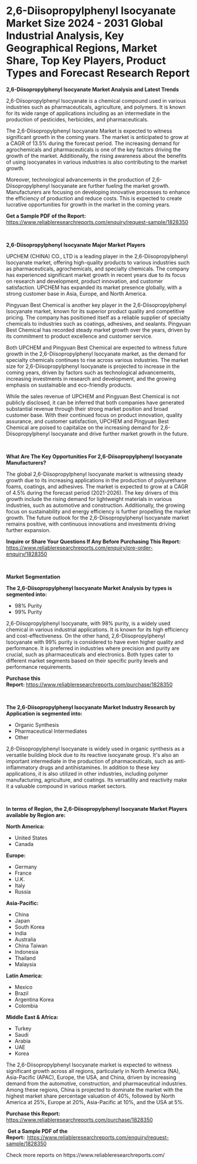 <p><h1>2,6-Diisopropylphenyl Isocyanate Market Size 2024 - 2031 Global Industrial Analysis, Key Geographical Regions, Market Share, Top Key Players, Product Types and Forecast Research Report</h1></p><p><strong>2,6-Diisopropylphenyl Isocyanate Market Analysis and Latest Trends</strong></p>
<p><p>2,6-Diisopropylphenyl Isocyanate is a chemical compound used in various industries such as pharmaceuticals, agriculture, and polymers. It is known for its wide range of applications including as an intermediate in the production of pesticides, herbicides, and pharmaceuticals.</p><p>The 2,6-Diisopropylphenyl Isocyanate Market is expected to witness significant growth in the coming years. The market is anticipated to grow at a CAGR of 13.5% during the forecast period. The increasing demand for agrochemicals and pharmaceuticals is one of the key factors driving the growth of the market. Additionally, the rising awareness about the benefits of using isocyanates in various industries is also contributing to the market growth.</p><p>Moreover, technological advancements in the production of 2,6-Diisopropylphenyl Isocyanate are further fueling the market growth. Manufacturers are focusing on developing innovative processes to enhance the efficiency of production and reduce costs. This is expected to create lucrative opportunities for growth in the market in the coming years.</p></p>
<p><strong>Get a Sample PDF of the Report:&nbsp;</strong> <a href="https://www.reliableresearchreports.com/enquiry/request-sample/1828350">https://www.reliableresearchreports.com/enquiry/request-sample/1828350</a></p>
<p>&nbsp;</p>
<p><strong>2,6-Diisopropylphenyl Isocyanate Major Market Players</strong></p>
<p><p>UPCHEM (CHINA) CO., LTD is a leading player in the 2,6-Diisopropylphenyl Isocyanate market, offering high-quality products to various industries such as pharmaceuticals, agrochemicals, and specialty chemicals. The company has experienced significant market growth in recent years due to its focus on research and development, product innovation, and customer satisfaction. UPCHEM has expanded its market presence globally, with a strong customer base in Asia, Europe, and North America.</p><p>Pingyuan Best Chemical is another key player in the 2,6-Diisopropylphenyl Isocyanate market, known for its superior product quality and competitive pricing. The company has positioned itself as a reliable supplier of specialty chemicals to industries such as coatings, adhesives, and sealants. Pingyuan Best Chemical has recorded steady market growth over the years, driven by its commitment to product excellence and customer service.</p><p>Both UPCHEM and Pingyuan Best Chemical are expected to witness future growth in the 2,6-Diisopropylphenyl Isocyanate market, as the demand for specialty chemicals continues to rise across various industries. The market size for 2,6-Diisopropylphenyl Isocyanate is projected to increase in the coming years, driven by factors such as technological advancements, increasing investments in research and development, and the growing emphasis on sustainable and eco-friendly products.</p><p>While the sales revenue of UPCHEM and Pingyuan Best Chemical is not publicly disclosed, it can be inferred that both companies have generated substantial revenue through their strong market position and broad customer base. With their continued focus on product innovation, quality assurance, and customer satisfaction, UPCHEM and Pingyuan Best Chemical are poised to capitalize on the increasing demand for 2,6-Diisopropylphenyl Isocyanate and drive further market growth in the future.</p></p>
<p>&nbsp;</p>
<p><strong>What Are The Key Opportunities For 2,6-Diisopropylphenyl Isocyanate Manufacturers?</strong></p>
<p><p>The global 2,6-Diisopropylphenyl Isocyanate market is witnessing steady growth due to its increasing applications in the production of polyurethane foams, coatings, and adhesives. The market is expected to grow at a CAGR of 4.5% during the forecast period (2021-2026). The key drivers of this growth include the rising demand for lightweight materials in various industries, such as automotive and construction. Additionally, the growing focus on sustainability and energy efficiency is further propelling the market growth. The future outlook for the 2,6-Diisopropylphenyl Isocyanate market remains positive, with continuous innovations and investments driving further expansion.</p></p>
<p><strong>Inquire or Share Your Questions If Any Before Purchasing This Report:</strong> <a href="https://www.reliableresearchreports.com/enquiry/pre-order-enquiry/1828350">https://www.reliableresearchreports.com/enquiry/pre-order-enquiry/1828350</a></p>
<p>&nbsp;</p>
<p><strong>Market Segmentation</strong></p>
<p><strong>The 2,6-Diisopropylphenyl Isocyanate Market Analysis by types is segmented into:</strong></p>
<p><ul><li>98% Purity</li><li>99% Purity</li></ul></p>
<p><p>2,6-Diisopropylphenyl Isocyanate, with 98% purity, is a widely used chemical in various industrial applications. It is known for its high efficiency and cost-effectiveness. On the other hand, 2,6-Diisopropylphenyl Isocyanate with 99% purity is considered to have even higher quality and performance. It is preferred in industries where precision and purity are crucial, such as pharmaceuticals and electronics. Both types cater to different market segments based on their specific purity levels and performance requirements.</p></p>
<p><strong>Purchase this Report:&nbsp;</strong><a href="https://www.reliableresearchreports.com/purchase/1828350">https://www.reliableresearchreports.com/purchase/1828350</a></p>
<p>&nbsp;</p>
<p><strong>The 2,6-Diisopropylphenyl Isocyanate Market Industry Research by Application is segmented into:</strong></p>
<p><ul><li>Organic Synthesis</li><li>Pharmaceutical Intermediates</li><li>Other</li></ul></p>
<p><p>2,6-Diisopropylphenyl Isocyanate is widely used in organic synthesis as a versatile building block due to its reactive isocyanate group. It's also an important intermediate in the production of pharmaceuticals, such as anti-inflammatory drugs and antihistamines. In addition to these key applications, it is also utilized in other industries, including polymer manufacturing, agriculture, and coatings. Its versatility and reactivity make it a valuable compound in various market sectors.</p></p>
<p>&nbsp;</p>
<p><strong>In terms of Region, the 2,6-Diisopropylphenyl Isocyanate Market Players available by Region are:</strong></p>
<p>
    <p> <strong> North America: </strong>
        <ul>
            <li>United States</li>
            <li>Canada</li>
        </ul>
        </p> 
    <p> <strong> Europe: </strong>
        <ul>
            <li>Germany</li>
            <li>France</li>
            <li>U.K.</li>
            <li>Italy</li>
            <li>Russia</li>
        </ul>
        </p> 
    <p> <strong> Asia-Pacific: </strong>
        <ul>
            <li>China</li>
            <li>Japan</li>
            <li>South Korea</li>
            <li>India</li>
            <li>Australia</li>
            <li>China Taiwan</li>
            <li>Indonesia</li>
            <li>Thailand</li>
            <li>Malaysia</li>
        </ul>
        </p> 
    <p> <strong> Latin America: </strong>
        <ul>
            <li>Mexico</li>
            <li>Brazil</li>
            <li>Argentina Korea</li>
            <li>Colombia</li>
        </ul>
        </p> 
    <p> <strong> Middle East & Africa: </strong>
        <ul>
            <li>Turkey</li>
            <li>Saudi</li>
            <li>Arabia</li>
            <li>UAE</li>
            <li>Korea</li>
        </ul>
    </p>
    </p>
<p><p>The 2,6-Diisopropylphenyl Isocyanate market is expected to witness significant growth across all regions, particularly in North America (NA), Asia-Pacific (APAC), Europe, the USA, and China, driven by increasing demand from the automotive, construction, and pharmaceutical industries. Among these regions, China is projected to dominate the market with the highest market share percentage valuation of 40%, followed by North America at 25%, Europe at 20%, Asia-Pacific at 10%, and the USA at 5%.</p></p>
<p><strong>Purchase this Report: </strong><a href="https://www.reliableresearchreports.com/purchase/1828350">https://www.reliableresearchreports.com/purchase/1828350</a></p>
<p>&nbsp;<strong>Get a Sample PDF of the Report:&nbsp;&nbsp;</strong><a href="https://www.reliableresearchreports.com/enquiry/request-sample/1828350">https://www.reliableresearchreports.com/enquiry/request-sample/1828350</a></p>
<p><strong></strong></p>
<p>Check more reports on https://www.reliableresearchreports.com/</p>